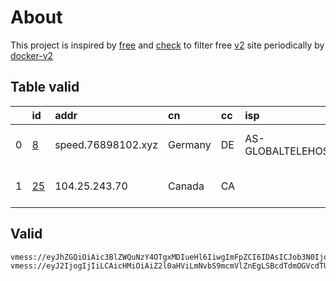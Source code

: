 
# About

This project is inspired by [free](https://github.com/freefq/free) and [check](https://github.com/yeahwu/check) to filter free [v2](https://github.com/v2fly/v2ray-core) site periodically by [docker-v2](https://hub.docker.com/r/v2ray/official)

    

## Table valid
|    | id                   | addr               | cn      | cc   | isp               | ip             | chatgpt          |
|---:|:---------------------|:-------------------|:--------|:-----|:------------------|:---------------|:-----------------|
|  0 | [8](config/8.json)   | speed.76898102.xyz | Germany | DE   | AS-GLOBALTELEHOST | 193.108.118.34 | Yes (Region: DE) |
|  1 | [25](config/25.json) | 104.25.243.70      | Canada  | CA   |                   | 45.61.128.240  | Yes (Region: CA) |

## Valid
```
vmess://eyJhZGQiOiAic3BlZWQuNzY4OTgxMDIueHl6IiwgImFpZCI6IDAsICJob3N0IjogImRlZGkyLjE4MDguY2YiLCAiaWQiOiAiZGRkZDBiMjktMTU3Ni00MDAzLTk5OTAtZDdjZWEzNDI2NGRiIiwgIm5ldCI6ICJ3cyIsICJwYXRoIjogIi84MzU3NTciLCAicG9ydCI6IDQ0MywgInBzIjogImdpdGh1Yi5jb20vZnJlZWZxIC0gXHU4MmYxXHU1NmZkICA4IiwgInRscyI6ICJ0bHMiLCAidHlwZSI6ICJhdXRvIiwgInNlY3VyaXR5IjogImF1dG8iLCAic2tpcC1jZXJ0LXZlcmlmeSI6IHRydWUsICJzbmkiOiAiIn0=
vmess://eyJ2IjogIjIiLCAicHMiOiAiZ2l0aHViLmNvbS9mcmVlZnEgLSBcdTdmOGVcdTU2ZmRDbG91ZEZsYXJlXHU1MTZjXHU1M2Y4Q0ROXHU4MjgyXHU3MGI5IDI1IiwgImFkZCI6ICIxMDQuMjUuMjQzLjcwIiwgInBvcnQiOiA4MCwgImlkIjogIjY4ODRkNzI4LTdmYjAtNDE3Mi1jMzE5LWU4Y2FlYWRjZDAxZiIsICJhaWQiOiAwLCAic2N5IjogImF1dG8iLCAibmV0IjogIndzIiwgImhvc3QiOiAidXMuaGVyb2ZyZWU2Ni50ayIsICJwYXRoIjogIi90Z0BoZXJoZXJvNiIsICJ0bHMiOiAiIn0=
```

